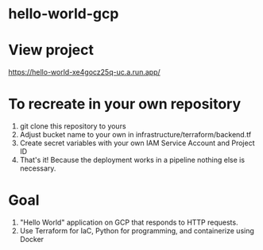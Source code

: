 # hello-world-gcp

# View project
https://hello-world-xe4gocz25q-uc.a.run.app/

# To recreate in your own repository
1. git clone this repository to yours
1. Adjust bucket name to your own in infrastructure/terraform/backend.tf
1. Create secret variables with your own IAM Service Account and Project ID
1. That's it! Because the deployment works in a pipeline nothing else is necessary.

# Goal
1. "Hello World" application on GCP that responds to HTTP requests.
1. Use Terraform for IaC, Python for programming, and containerize using Docker

